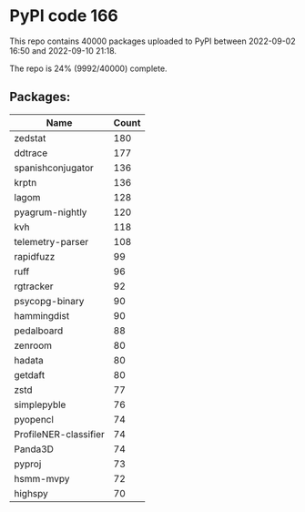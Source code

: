 # PyPI code 166

This repo contains 40000 packages uploaded to PyPI between 
2022-09-02 16:50 and 2022-09-10 21:18.

The repo is 24% (9992/40000) complete.

## Packages:

| Name  | Count |
| ----- | ----- |
| zedstat | 180 |
| ddtrace | 177 |
| spanishconjugator | 136 |
| krptn | 136 |
| lagom | 128 |
| pyagrum-nightly | 120 |
| kvh | 118 |
| telemetry-parser | 108 |
| rapidfuzz | 99 |
| ruff | 96 |
| rgtracker | 92 |
| psycopg-binary | 90 |
| hammingdist | 90 |
| pedalboard | 88 |
| zenroom | 80 |
| hadata | 80 |
| getdaft | 80 |
| zstd | 77 |
| simplepyble | 76 |
| pyopencl | 74 |
| ProfileNER-classifier | 74 |
| Panda3D | 74 |
| pyproj | 73 |
| hsmm-mvpy | 72 |
| highspy | 70 |



